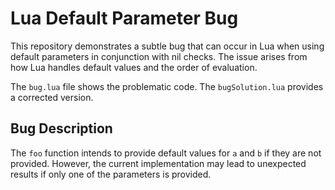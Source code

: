 # Lua Default Parameter Bug

This repository demonstrates a subtle bug that can occur in Lua when using default parameters in conjunction with nil checks.  The issue arises from how Lua handles default values and the order of evaluation.

The `bug.lua` file shows the problematic code. The `bugSolution.lua` provides a corrected version.

## Bug Description
The `foo` function intends to provide default values for `a` and `b` if they are not provided. However, the current implementation may lead to unexpected results if only one of the parameters is provided.